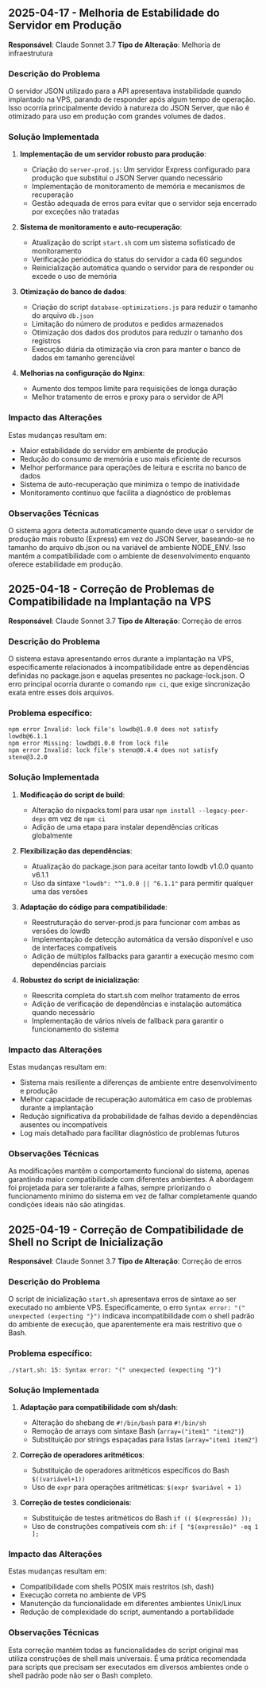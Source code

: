 ## 2025-04-17 - Melhoria de Estabilidade do Servidor em Produção
**Responsável**: Claude Sonnet 3.7
**Tipo de Alteração**: Melhoria de infraestrutura

### Descrição do Problema
O servidor JSON utilizado para a API apresentava instabilidade quando implantado na VPS, parando de responder após algum tempo de operação. Isso ocorria principalmente devido à natureza do JSON Server, que não é otimizado para uso em produção com grandes volumes de dados.

### Solução Implementada
1. **Implementação de um servidor robusto para produção**:
   - Criação do `server-prod.js`: Um servidor Express configurado para produção que substitui o JSON Server quando necessário
   - Implementação de monitoramento de memória e mecanismos de recuperação
   - Gestão adequada de erros para evitar que o servidor seja encerrado por exceções não tratadas

2. **Sistema de monitoramento e auto-recuperação**:
   - Atualização do script `start.sh` com um sistema sofisticado de monitoramento
   - Verificação periódica do status do servidor a cada 60 segundos
   - Reinicialização automática quando o servidor para de responder ou excede o uso de memória

3. **Otimização do banco de dados**:
   - Criação do script `database-optimizations.js` para reduzir o tamanho do arquivo `db.json`
   - Limitação do número de produtos e pedidos armazenados
   - Otimização dos dados dos produtos para reduzir o tamanho dos registros
   - Execução diária da otimização via cron para manter o banco de dados em tamanho gerenciável

4. **Melhorias na configuração do Nginx**:
   - Aumento dos tempos limite para requisições de longa duração
   - Melhor tratamento de erros e proxy para o servidor de API

### Impacto das Alterações
Estas mudanças resultam em:
- Maior estabilidade do servidor em ambiente de produção
- Redução do consumo de memória e uso mais eficiente de recursos
- Melhor performance para operações de leitura e escrita no banco de dados
- Sistema de auto-recuperação que minimiza o tempo de inatividade
- Monitoramento contínuo que facilita a diagnóstico de problemas

### Observações Técnicas
O sistema agora detecta automaticamente quando deve usar o servidor de produção mais robusto (Express) em vez do JSON Server, baseando-se no tamanho do arquivo db.json ou na variável de ambiente NODE_ENV. Isso mantém a compatibilidade com o ambiente de desenvolvimento enquanto oferece estabilidade em produção.

## 2025-04-18 - Correção de Problemas de Compatibilidade na Implantação na VPS
**Responsável**: Claude Sonnet 3.7
**Tipo de Alteração**: Correção de erros

### Descrição do Problema
O sistema estava apresentando erros durante a implantação na VPS, especificamente relacionados à incompatibilidade entre as dependências definidas no package.json e aquelas presentes no package-lock.json. O erro principal ocorria durante o comando `npm ci`, que exige sincronização exata entre esses dois arquivos.

### Problema específico:
```
npm error Invalid: lock file's lowdb@1.0.0 does not satisfy lowdb@6.1.1
npm error Missing: lowdb@1.0.0 from lock file
npm error Invalid: lock file's steno@0.4.4 does not satisfy steno@3.2.0
```

### Solução Implementada
1. **Modificação do script de build**:
   - Alteração do nixpacks.toml para usar `npm install --legacy-peer-deps` em vez de `npm ci`
   - Adição de uma etapa para instalar dependências críticas globalmente

2. **Flexibilização das dependências**:
   - Atualização do package.json para aceitar tanto lowdb v1.0.0 quanto v6.1.1
   - Uso da sintaxe `"lowdb": "^1.0.0 || ^6.1.1"` para permitir qualquer uma das versões

3. **Adaptação do código para compatibilidade**:
   - Reestruturação do server-prod.js para funcionar com ambas as versões do lowdb
   - Implementação de detecção automática da versão disponível e uso de interfaces compatíveis
   - Adição de múltiplos fallbacks para garantir a execução mesmo com dependências parciais

4. **Robustez do script de inicialização**:
   - Reescrita completa do start.sh com melhor tratamento de erros
   - Adição de verificação de dependências e instalação automática quando necessário
   - Implementação de vários níveis de fallback para garantir o funcionamento do sistema

### Impacto das Alterações
Estas mudanças resultam em:
- Sistema mais resiliente a diferenças de ambiente entre desenvolvimento e produção
- Melhor capacidade de recuperação automática em caso de problemas durante a implantação
- Redução significativa da probabilidade de falhas devido a dependências ausentes ou incompatíveis
- Log mais detalhado para facilitar diagnóstico de problemas futuros

### Observações Técnicas
As modificações mantêm o comportamento funcional do sistema, apenas garantindo maior compatibilidade com diferentes ambientes. A abordagem foi projetada para ser tolerante a falhas, sempre priorizando o funcionamento mínimo do sistema em vez de falhar completamente quando condições ideais não são atingidas.

## 2025-04-19 - Correção de Compatibilidade de Shell no Script de Inicialização
**Responsável**: Claude Sonnet 3.7
**Tipo de Alteração**: Correção de erros

### Descrição do Problema
O script de inicialização `start.sh` apresentava erros de sintaxe ao ser executado no ambiente VPS. Especificamente, o erro `Syntax error: "(" unexpected (expecting "}")` indicava incompatibilidade com o shell padrão do ambiente de execução, que aparentemente era mais restritivo que o Bash.

### Problema específico:
```
./start.sh: 15: Syntax error: "(" unexpected (expecting "}")
```

### Solução Implementada
1. **Adaptação para compatibilidade com sh/dash**:
   - Alteração do shebang de `#!/bin/bash` para `#!/bin/sh`
   - Remoção de arrays com sintaxe Bash (`array=("item1" "item2")`)
   - Substituição por strings espaçadas para listas (`array="item1 item2"`)

2. **Correção de operadores aritméticos**:
   - Substituição de operadores aritméticos específicos do Bash `$((variável+1))`
   - Uso de `expr` para operações aritméticas: `$(expr $variável + 1)`

3. **Correção de testes condicionais**:
   - Substituição de testes aritméticos do Bash `if (( $(expressão) ));`
   - Uso de construções compatíveis com sh: `if [ "$(expressão)" -eq 1 ];`

### Impacto das Alterações
Estas mudanças resultam em:
- Compatibilidade com shells POSIX mais restritos (sh, dash)
- Execução correta no ambiente de VPS
- Manutenção da funcionalidade em diferentes ambientes Unix/Linux
- Redução de complexidade do script, aumentando a portabilidade

### Observações Técnicas
Esta correção mantém todas as funcionalidades do script original mas utiliza construções de shell mais universais. É uma prática recomendada para scripts que precisam ser executados em diversos ambientes onde o shell padrão pode não ser o Bash completo. 